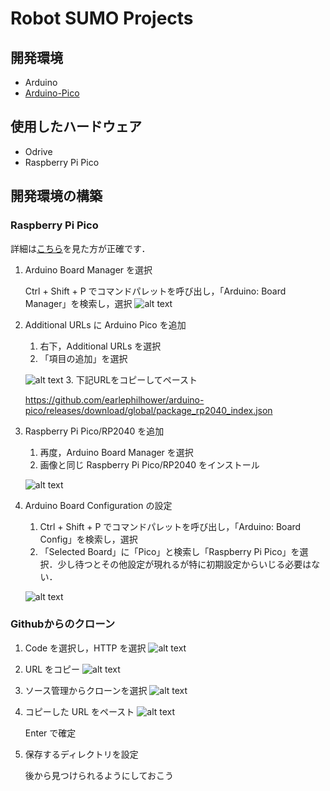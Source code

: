 # Robot SUMO Projects

## 開発環境
- Arduino
- [Arduino-Pico](https://github.com/earlephilhower/arduino-pico)

## 使用したハードウェア
- Odrive
- Raspberry Pi Pico



## 開発環境の構築
### Raspberry Pi Pico

詳細は[こちら](https://github.com/earlephilhower/arduino-pico?tab=readme-ov-file#installation)を見た方が正確です．


1. Arduino Board Manager を選択
   
   Ctrl + Shift + P でコマンドパレットを呼び出し，「Arduino: Board Manager」を検索し，選択
    ![alt text](image.png)

2. Additional URLs に Arduino Pico を追加
   1. 右下，Additional URLs を選択
   2. 「項目の追加」を選択
   
    ![alt text](image-1.png)
   3. 下記URLをコピーしてペースト
   
   https://github.com/earlephilhower/arduino-pico/releases/download/global/package_rp2040_index.json

3. Raspberry Pi Pico/RP2040 を追加
   1. 再度，Arduino Board Manager を選択
   2. 画像と同じ Raspberry Pi Pico/RP2040 をインストール
   
   ![alt text](image-2.png)

4. Arduino Board Configuration の設定
   1. Ctrl + Shift + P でコマンドパレットを呼び出し，「Arduino: Board Config」を検索し，選択
   2. 「Selected Board」に「Pico」と検索し「Raspberry Pi Pico」を選択．少し待つとその他設定が現れるが特に初期設定からいじる必要はない．
   
   ![alt text](image-3.png)

### Githubからのクローン
1. Code を選択し，HTTP を選択
   ![alt text](image-4.png)
2. URL をコピー
   ![alt text](image-5.png)
3. ソース管理からクローンを選択
   ![alt text](image-6.png)
4. コピーした URL をペースト
   ![alt text](image-7.png)

   Enter で確定
5. 保存するディレクトリを設定
   
   後から見つけられるようにしておこう
